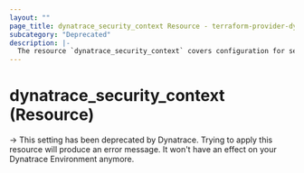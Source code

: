 ```yaml
---
layout: ""
page_title: dynatrace_security_context Resource - terraform-provider-dynatrace"
subcategory: "Deprecated"
description: |-
  The resource `dynatrace_security_context` covers configuration for security context settings
---
```


# dynatrace_security_context (Resource)

-> This setting has been deprecated by Dynatrace. Trying to apply this resource will produce an error message. It won't have an effect on your Dynatrace Environment anymore.